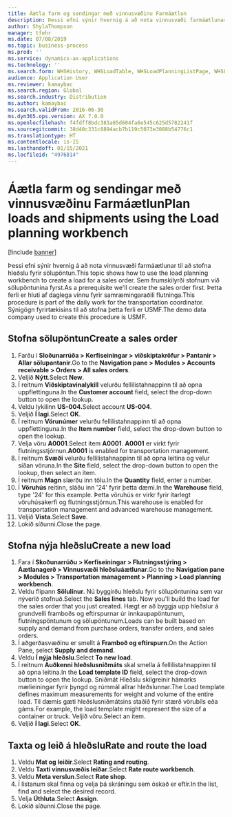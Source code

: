 ```yaml
---
title: Áætla farm og sendingar með vinnusvæðinu Farmáætlun
description: Þessi efni sýnir hvernig á að nota vinnusvæði farmáætlunar til að stofna hleðslu fyrir sölupöntun.
author: ShylaThompson
manager: tfehr
ms.date: 07/08/2019
ms.topic: business-process
ms.prod: ''
ms.service: dynamics-ax-applications
ms.technology: ''
ms.search.form: WHSHistory, WHSLoadTable, WHSLoadPlanningListPage, WHSLoadPlanningWorkbench
audience: Application User
ms.reviewer: kamaybac
ms.search.region: Global
ms.search.industry: Distribution
ms.author: kamaybac
ms.search.validFrom: 2016-06-30
ms.dyn365.ops.version: AX 7.0.0
ms.openlocfilehash: f4fdff8bdc383a85d604fa6e545c625d5782241f
ms.sourcegitcommit: 38d40c331c8894acb7b119c5073e3088b54776c1
ms.translationtype: HT
ms.contentlocale: is-IS
ms.lasthandoff: 01/15/2021
ms.locfileid: "4976814"
---
```

# <a name="plan-loads-and-shipments-using-the-load-planning-workbench"></a><span data-ttu-id="a7f08-103">Áætla farm og sendingar með vinnusvæðinu Farmáætlun</span><span class="sxs-lookup"><span data-stu-id="a7f08-103">Plan loads and shipments using the Load planning workbench</span></span>

[!include [banner](../../includes/banner.md)]

<span data-ttu-id="a7f08-104">Þessi efni sýnir hvernig á að nota vinnusvæði farmáætlunar til að stofna hleðslu fyrir sölupöntun.</span><span class="sxs-lookup"><span data-stu-id="a7f08-104">This topic shows how to use the load planning workbench to create a load for a sales order.</span></span> <span data-ttu-id="a7f08-105">Sem frumskilyrði stofnum við sölupöntunina fyrst.</span><span class="sxs-lookup"><span data-stu-id="a7f08-105">As a prerequisite we'll create the sales order first.</span></span> <span data-ttu-id="a7f08-106">Þetta ferli er hluti af daglega vinnu fyrir samræmingaraðili flutninga.</span><span class="sxs-lookup"><span data-stu-id="a7f08-106">This procedure is part of the daily work for the transportation coordinator.</span></span> <span data-ttu-id="a7f08-107">Sýnigögn fyrirtækisins til að stofna þetta ferli er USMF.</span><span class="sxs-lookup"><span data-stu-id="a7f08-107">The demo data company used to create this procedure is USMF.</span></span>


## <a name="create-a-sales-order"></a><span data-ttu-id="a7f08-108">Stofna sölupöntun</span><span class="sxs-lookup"><span data-stu-id="a7f08-108">Create a sales order</span></span>
1. <span data-ttu-id="a7f08-109">Farðu í **Sloðunarrúða > Kerfiseiningar > viðskiptakröfur > Pantanir > Allar sölupantanir**.</span><span class="sxs-lookup"><span data-stu-id="a7f08-109">Go to the **Navigation pane > Modules > Accounts receivable > Orders > All sales orders**.</span></span>
2. <span data-ttu-id="a7f08-110">Veljið **Nýtt**.</span><span class="sxs-lookup"><span data-stu-id="a7f08-110">Select **New**.</span></span>
3. <span data-ttu-id="a7f08-111">Í reitnum **Viðskiptavinalykill** velurðu fellilistahnappinn til að opna uppflettinguna.</span><span class="sxs-lookup"><span data-stu-id="a7f08-111">In the **Customer account** field, select the drop-down button to open the lookup.</span></span>
4. <span data-ttu-id="a7f08-112">Veldu lykilinn **US-004.**</span><span class="sxs-lookup"><span data-stu-id="a7f08-112">Select account **US-004**.</span></span>
5. <span data-ttu-id="a7f08-113">Veljið **Í lagi**.</span><span class="sxs-lookup"><span data-stu-id="a7f08-113">Select **OK**.</span></span>
6. <span data-ttu-id="a7f08-114">Í reitnum **Vörunúmer** velurðu fellilistahnappinn til að opna uppflettinguna.</span><span class="sxs-lookup"><span data-stu-id="a7f08-114">In the **Item number** field, select the drop-down button to open the lookup.</span></span>
7. <span data-ttu-id="a7f08-115">Velja vöru **A0001**.</span><span class="sxs-lookup"><span data-stu-id="a7f08-115">Select item **A0001**.</span></span> <span data-ttu-id="a7f08-116">**A0001** er virkt fyrir flutningsstjórnun.</span><span class="sxs-lookup"><span data-stu-id="a7f08-116">**A0001** is enabled for transportation management.</span></span>  
8. <span data-ttu-id="a7f08-117">Í reitnum **Svæði** velurðu fellilistahnappinn til að opna leitina og velur síðan vöruna.</span><span class="sxs-lookup"><span data-stu-id="a7f08-117">In the **Site** field, select the drop-down button to open the lookup, then select an item.</span></span>
9. <span data-ttu-id="a7f08-118">Í reitnum **Magn** slærðu inn tölu.</span><span class="sxs-lookup"><span data-stu-id="a7f08-118">In the **Quantity** field, enter a number.</span></span>
10. <span data-ttu-id="a7f08-119">Í **Vöruhús** reitinn, sláðu inn '24' fyrir þetta dæmi.</span><span class="sxs-lookup"><span data-stu-id="a7f08-119">In the **Warehouse** field, type '24' for this example.</span></span> <span data-ttu-id="a7f08-120">Þetta vöruhús er virkr fyrir ítarlegt vöruhúsakerfi og flutningsstjórnun.</span><span class="sxs-lookup"><span data-stu-id="a7f08-120">This warehouse is enabled for transportation management and advanced warehouse management.</span></span>  
11. <span data-ttu-id="a7f08-121">Veljið **Vista**.</span><span class="sxs-lookup"><span data-stu-id="a7f08-121">Select **Save**.</span></span>
12. <span data-ttu-id="a7f08-122">Lokið síðunni.</span><span class="sxs-lookup"><span data-stu-id="a7f08-122">Close the page.</span></span>

## <a name="create-a-new-load"></a><span data-ttu-id="a7f08-123">Stofna nýja hleðslu</span><span class="sxs-lookup"><span data-stu-id="a7f08-123">Create a new load</span></span>
1. <span data-ttu-id="a7f08-124">Fara í **Skoðunarrúðu > Kerfiseiningar > Flutningsstýring > Áætlanagerð > Vinnusvæði hleðsluáætlunar**.</span><span class="sxs-lookup"><span data-stu-id="a7f08-124">Go to the **Navigation pane > Modules > Transportation management > Planning > Load planning workbench**.</span></span>
2. <span data-ttu-id="a7f08-125">Veldu flipann **Sölulínur**. Nú byggirðu hleðslu fyrir sölupöntunina sem var nýverið stofnuð.</span><span class="sxs-lookup"><span data-stu-id="a7f08-125">Select the **Sales lines** tab. Now you'll build the load for the sales order that you just created.</span></span> <span data-ttu-id="a7f08-126">Hægt er að byggja upp hleðslur á grundvelli framboðs og eftirspurnar úr innkaupapöntunum, flutningspöntunum og sölupöntunum.</span><span class="sxs-lookup"><span data-stu-id="a7f08-126">Loads can be built based on supply and demand from purchase orders, transfer orders, and sales orders.</span></span>  
3. <span data-ttu-id="a7f08-127">Í aðgerðasvæðinu er smellt á **Framboð og eftirspurn**.</span><span class="sxs-lookup"><span data-stu-id="a7f08-127">On the Action Pane, select **Supply and demand**.</span></span>
4. <span data-ttu-id="a7f08-128">Veldu **Í nýja hleðslu**.</span><span class="sxs-lookup"><span data-stu-id="a7f08-128">Select **To new load**.</span></span>
5. <span data-ttu-id="a7f08-129">Í reitnum **Auðkenni hleðslusniðmáts** skal smella á fellilistahnappinn til að opna leitina.</span><span class="sxs-lookup"><span data-stu-id="a7f08-129">In the **Load template ID** field, select the drop-down button to open the lookup.</span></span> <span data-ttu-id="a7f08-130">Sniðmát Hleðslu skilgreinir hámarks mælieiningar fyrir þyngd og rúmmál allrar hleðslunnar.</span><span class="sxs-lookup"><span data-stu-id="a7f08-130">The Load template defines maximum measurements for weight and volume of the entire load.</span></span> <span data-ttu-id="a7f08-131">Til dæmis gæti hleðslusniðmátsins staðið fyrir stærð vörubíls eða gáms.</span><span class="sxs-lookup"><span data-stu-id="a7f08-131">For example, the load template might represent the size of a container or truck.</span></span> <span data-ttu-id="a7f08-132">Veljið vöru.</span><span class="sxs-lookup"><span data-stu-id="a7f08-132">Select an item.</span></span>
6. <span data-ttu-id="a7f08-133">Veljið **Í lagi**.</span><span class="sxs-lookup"><span data-stu-id="a7f08-133">Select **OK**.</span></span>

## <a name="rate-and-route-the-load"></a><span data-ttu-id="a7f08-134">Taxta og leið á hleðslu</span><span class="sxs-lookup"><span data-stu-id="a7f08-134">Rate and route the load</span></span>
1. <span data-ttu-id="a7f08-135">Veldu **Mat og leiðir**.</span><span class="sxs-lookup"><span data-stu-id="a7f08-135">Select **Rating and routing**.</span></span>
2. <span data-ttu-id="a7f08-136">Veldu **Taxti vinnusvæðis leiðar**.</span><span class="sxs-lookup"><span data-stu-id="a7f08-136">Select **Rate route workbench**.</span></span>
3. <span data-ttu-id="a7f08-137">Veldu **Meta verslun**.</span><span class="sxs-lookup"><span data-stu-id="a7f08-137">Select **Rate shop**.</span></span>
4. <span data-ttu-id="a7f08-138">Í listanum skal finna og velja þá skráningu sem óskað er eftir.</span><span class="sxs-lookup"><span data-stu-id="a7f08-138">In the list, find and select the desired record.</span></span>
5. <span data-ttu-id="a7f08-139">Velja **Úthluta**.</span><span class="sxs-lookup"><span data-stu-id="a7f08-139">Select **Assign**.</span></span>
6. <span data-ttu-id="a7f08-140">Lokið síðunni.</span><span class="sxs-lookup"><span data-stu-id="a7f08-140">Close the page.</span></span>

